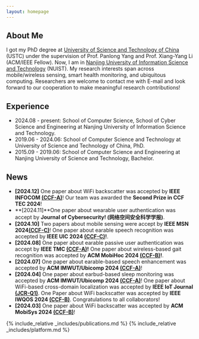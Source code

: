 ```yaml
---
layout: homepage
---
```


## About Me

I got my PhD degree at [University of Science and Technology of China](https://en.ustc.edu.cn/) (USTC) under the supervision of Prof. Panlong Yang and Prof. Xiang-Yang Li (ACM/IEEE Fellow). Now, I am in [Nanjing University of Information Science and Technology](https://en.nuist.edu.cn/main.psp) (NUIST). My research interests span across mobile/wireless sensing, smart health monitoring, and ubiquitous computing. Researchers are welcome to contact me with E-mail and look forward to our cooperation to make meaningful research contributions! 


## Experience
- 2024.08 - present: School of Computer Science, School of Cyber Science and Engineering at Nanjing University of Information Science and Technology.
- 2019.06 -  2024.06: School of Computer Science and Technology at University of Science and Technology of China, PhD.
- 2015.09 - 2019.06: School of Computer Science and Engineering at Nanjing University of Science and Technology, Bachelor.

## News

- **[2024.12]** One paper about WiFi backscatter was accepted by **IEEE INFOCOM <u>(CCF-A)</u>**! Our team was awarded the **Second Prize in CCF TEC 2024**!
- **[2024.11]**One paper about wearable user authentication was accept by **Journal of Cybersecurity! (网络空间安全科学学报)**.
- **[2024.10]** Two papers about mobile sensing were accept by **IEEE MSN 2024<u>(CCF-C)</u>**! One paper about earable speech recognition was accepted by **IEEE UIC 2024 <u>(CCF-C)</u>!**. 
- **[2024.08]** One paper about earable passive user authentication was accept by **IEEE TMC <u>(CCF-A)</u>!** One paper about wireless-based gait recognition was accepted by **ACM MobiHoc 2024 <u>(CCF-B)</u>!**. 
- **[2024.07]** One paper about earable-based speech enhancement was accepted by **ACM IMWUT/Ubicomp 2024 <u>(CCF-A)</u>**! 
- **[2024.04]** One paper about earbud-based sleep monitoring was accepted by **ACM IMWUT/Ubicomp 2024 <u>(CCF-A)</u>**! One paper about WiFi-based cross-domain localization was accepted by **IEEE IoT Journal <u>(JCR-Q1)</u>**. One Paper about WiFi backscatter was accepted by **IEEE IWQOS 2024 <u>(CCF-B)</u>**. Congratulations to all collaborators!
- **[2024.03]** One paper about WiFi backscatter was accepted by **ACM MobiSys 2024 <u>(CCF-B)</u>**! 



{% include_relative _includes/publications.md %}
{% include_relative _includes/platform.md %}
<!-- {% include_relative _includes/services.md %} -->
